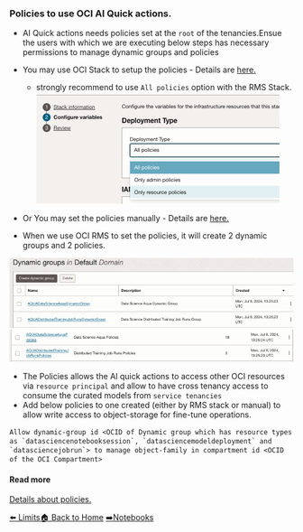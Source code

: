 ### Policies to use OCI AI Quick actions.

- AI Quick actions needs policies set at the `root` of the tenancies.Ensue the users with which we are executing below steps has necessary permissions to manage dynamic groups and policies  
- You may use OCI Stack to setup the policies - Details are [here.](https://docs.oracle.com/en-us/iaas/data-science/using/ai-quick-actions-policies.htm#ai-quick-actions-policies-terraform)

  - strongly recommend to use `All policies` option with the RMS Stack.
![](images/rms_config.png)
- Or You may set the policies manually - Details are [here.](https://docs.oracle.com/en-us/iaas/data-science/using/ai-quick-actions-policies.htm#ai-quick-actions-manually-add-policies)
- When we use OCI RMS to set the policies, it will create 2 dynamic groups and 2 policies.

![](images/dgs.png)
![](images/policies.png)

- The Policies allows the AI quick actions to access other OCI resources via `resource principal` and allow to have cross tenancy access to consume the curated models from `service tenancies`
- Add below policies to one created (either by RMS stack or manual) to allow write access to object-storage for fine-tune operations.

```shell
Allow dynamic-group id <OCID of Dynamic group which has resource types as `datasciencenotebooksession`, `datasciencemodeldeployment` and `datasciencejobrun`> to manage object-family in compartment id <OCID of the OCI Compartment>
```
#### Read more
[Details about policies.](https://github.com/oracle-samples/oci-data-science-ai-samples/tree/main/ai-quick-actions/policies)

[⬅️ Limits](limits.md)[🏠 Back to Home](../README.md) [➡️Notebooks](notebook.md)
